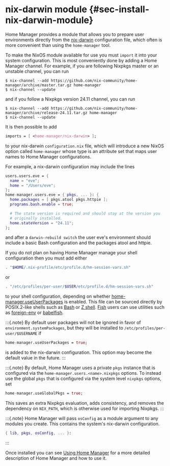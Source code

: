 # nix-darwin module {#sec-install-nix-darwin-module}

Home Manager provides a module that allows you to prepare user
environments directly from the
[nix-darwin](https://github.com/LnL7/nix-darwin/) configuration file,
which often is more convenient than using the `home-manager` tool.

To make the NixOS module available for use you must `import` it into
your system configuration. This is most conveniently done by adding a
Home Manager channel. For example, if you are following Nixpkgs master
or an unstable channel, you can run

``` shell
$ nix-channel --add https://github.com/nix-community/home-manager/archive/master.tar.gz home-manager
$ nix-channel --update
```

and if you follow a Nixpkgs version 24.11 channel, you can run

``` shell
$ nix-channel --add https://github.com/nix-community/home-manager/archive/release-24.11.tar.gz home-manager
$ nix-channel --update
```

It is then possible to add

``` nix
imports = [ <home-manager/nix-darwin> ];
```

to your nix-darwin `configuration.nix` file, which will introduce a new
NixOS option called `home-manager` whose type is an attribute set that
maps user names to Home Manager configurations.

For example, a nix-darwin configuration may include the lines

``` nix
users.users.eve = {
  name = "eve";
  home = "/Users/eve";
};
home-manager.users.eve = { pkgs, ... }: {
  home.packages = [ pkgs.atool pkgs.httpie ];
  programs.bash.enable = true;

  # The state version is required and should stay at the version you
  # originally installed.
  home.stateVersion = "24.11";
};
```

and after a `darwin-rebuild switch` the user eve's environment should
include a basic Bash configuration and the packages atool and httpie.

If you do not plan on having Home Manager manage your shell
configuration then you must add either

``` bash
. "$HOME/.nix-profile/etc/profile.d/hm-session-vars.sh"
```

or

``` bash
. "/etc/profiles/per-user/$USER/etc/profile.d/hm-session-vars.sh"
```

to your shell configuration, depending on whether
[home-manager.useUserPackages](#nix-darwin-opt-home-manager.useUserPackages) is enabled. This
file can be sourced directly by POSIX.2-like shells such as
[Bash](https://www.gnu.org/software/bash/) or [Z
shell](http://zsh.sourceforge.net/). [Fish](https://fishshell.com) users
can use utilities such as
[foreign-env](https://github.com/oh-my-fish/plugin-foreign-env) or
[babelfish](https://github.com/bouk/babelfish).

:::{.note}
By default user packages will not be ignored in favor of
`environment.systemPackages`, but they will be installed to
`/etc/profiles/per-user/$USERNAME` if

``` nix
home-manager.useUserPackages = true;
```

is added to the nix-darwin configuration. This option may become the
default value in the future.
:::

:::{.note}
By default, Home Manager uses a private `pkgs` instance that is
configured via the `home-manager.users.<name>.nixpkgs` options. To
instead use the global `pkgs` that is configured via the system level
`nixpkgs` options, set

``` nix
home-manager.useGlobalPkgs = true;
```

This saves an extra Nixpkgs evaluation, adds consistency, and removes
the dependency on `NIX_PATH`, which is otherwise used for importing
Nixpkgs.
:::

:::{.note}
Home Manager will pass `osConfig` as a module argument to any modules
you create. This contains the system's nix-darwin configuration.

``` nix
{ lib, pkgs, osConfig, ... }:
```
:::

Once installed you can see [Using Home Manager](#ch-usage) for a more detailed
description of Home Manager and how to use it.
